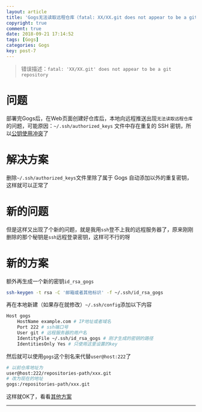 ```yaml
---
layout: article
title: 'Gogs无法读取远程仓库（fatal: XX/XX.git does not appear to be a git repository）'
copyright: true
comment: true
date: 2018-09-21 17:14:52
tags: [Gogs]
categories: Gogs
key: post-7
---
```



> 错误描述：`fatal: 'XX/XX.git' does not appear to be a git repository`


问题
======

部署完Gogs后，在Web页面创建好仓库后，本地向远程推送出现`无法读取远程仓库`的问题，可能原因：`~/.ssh/authorized_keys` 文件中存在重复的 SSH 密钥，所以[公钥使用冲突](https://gogs.io/docs/intro/troubleshooting#%E5%85%AC%E9%92%A5%E4%BD%BF%E7%94%A8%E5%86%B2%E7%AA%81)了

<!-- more -->

解决方案
======
删除`~/.ssh/authorized_keys`文件里除了属于 Gogs 自动添加以外的重复密钥，这样就可以正常了

新的问题
======
但是这样又出现了个新的问题，就是我用`ssh`登不上我的远程服务器了，原来刚刚删除的那个秘钥是`ssh`远程登录密钥，这样可不行的呀

新的方案
======
额外再生成一个新的密钥`id_rsa_gogs`

``` bash
ssh-keygen -t rsa -C '邮箱或者其他标识' -f ~/.ssh/id_rsa_gogs
```

再在本地新建（如果存在就修改）`~/.ssh/config`添加以下内容

``` bash
Host gogs
    HostName example.com # IP地址或者域名
    Port 222 # ssh端口号
    User git # 远程服务器的用户名
    IdentityFile ~/.ssh/id_rsa_gogs # 刚才生成的密钥的路径
    IdentitiesOnly Yes # 只使用这里设置的key
```

然后就可以使用`gogs`这个别名来代替`user@host:222`了

``` bash
# 以前仓库地址为
user@host:222/repositories-path/xxx.git
# 改为现在的地址
gogs:/repositories-path/xxx.git
```

这样就OK了，看看[其他方案](https://discuss.gogs.io/t/how-to-config-ssh-settings/34)


---